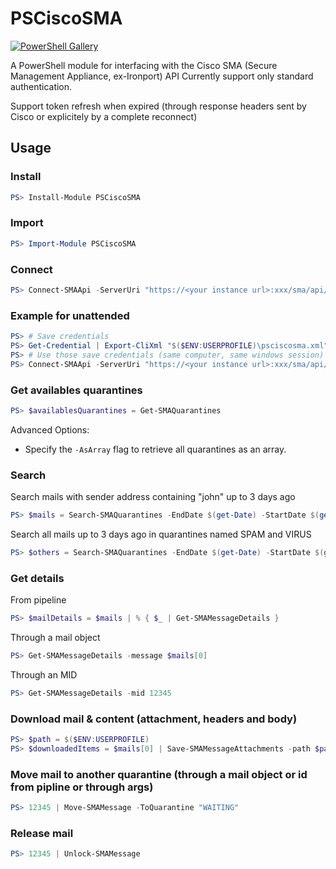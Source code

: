 # PSCiscoSMA

[![PowerShell Gallery][psgallery-badge]][psgallery]

A PowerShell module for interfacing with the Cisco SMA (Secure Management Appliance, ex-Ironport) API
Currently support only standard authentication. 

Support token refresh when expired (through response headers sent by Cisco or explicitely by a complete reconnect)

## Usage

### Install

```PowerShell
PS> Install-Module PSCiscoSMA
```

### Import

```PowerShell
PS> Import-Module PSCiscoSMA
```

### Connect

```PowerShell
PS> Connect-SMAApi -ServerUri "https://<your instance url>:xxx/sma/api/v2.0/" -SMACredential $(Get-Credential)
```

### Example for unattended

```PowerShell
PS> # Save credentials
PS> Get-Credential | Export-CliXml "$($ENV:USERPROFILE)\psciscosma.xml"
PS> # Use those save credentials (same computer, same windows session)
PS> Connect-SMAApi -ServerUri "https://<your instance url>:xxx/sma/api/v2.0/" -SMACredential $(Import-CliXml "$($ENV:USERPROFILE)\psciscosma.xml")
```

### Get availables quarantines 

```PowerShell
PS> $availablesQuarantines = Get-SMAQuarantines
```

Advanced Options:

* Specify the ```-AsArray``` flag to retrieve all quarantines as an array.

### Search

Search mails with sender address containing "john" up to 3 days ago

```PowerShell
PS> $mails = Search-SMAQuarantines -EndDate $(get-Date) -StartDate $(get-date).AddDays(-3) -SenderFilter "john"
```

Search all mails up to 3 days ago in quarantines named SPAM and VIRUS

```PowerShell
PS> $others = Search-SMAQuarantines -EndDate $(get-Date) -StartDate $(get-date).AddDays(-3) -Quarantines "SPAM,VIRUS"
```

### Get details

From pipeline

```PowerShell
PS> $mailDetails = $mails | % { $_ | Get-SMAMessageDetails }
```

Through a mail object

```PowerShell
PS> Get-SMAMessageDetails -message $mails[0]
```

Through an MID

```PowerShell
PS> Get-SMAMessageDetails -mid 12345
```

### Download mail & content (attachment, headers and body)

```PowerShell
PS> $path = $($ENV:USERPROFILE)
PS> $downloadedItems = $mails[0] | Save-SMAMessageAttachments -path $path
```

### Move mail to another quarantine (through a mail object or id from pipline or through args)

```PowerShell
PS> 12345 | Move-SMAMessage -ToQuarantine "WAITING"
```

### Release mail

```PowerShell
PS> 12345 | Unlock-SMAMessage
```


[psgallery-badge]:      https://img.shields.io/powershellgallery/dt/PSCiscoSMA.svg
[psgallery]:            https://www.powershellgallery.com/packages/PSCiscoSMA